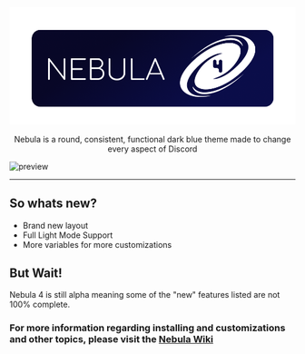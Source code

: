 
![preview](./assets/banner.png)

<p align="center"> Nebula is a round, consistent, functional dark blue theme made to change every aspect of Discord </p>


![preview](https://i.imgur.com/vcoREaX.png)

---

## So whats new?
- Brand new layout
- Full Light Mode Support
- More variables for more customizations


## But Wait!
Nebula 4 is still alpha meaning some of the "new" features listed are not 100% complete.


### For more information regarding installing and customizations and other topics, please visit the [Nebula Wiki](https://github.com/Pavui/Nebula4/wiki)
